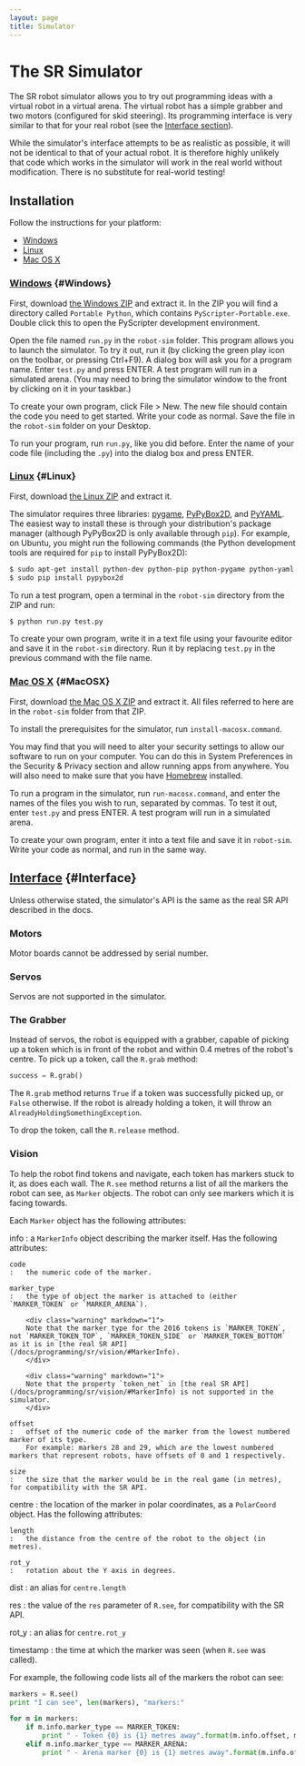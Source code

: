 ```yaml
---
layout: page
title: Simulator
---
```


The SR Simulator
================

The SR robot simulator allows you to try out programming ideas with a virtual robot in a virtual arena.
The virtual robot has a simple grabber and two motors (configured for skid steering).
Its programming interface is very similar to that for your real robot (see the [Interface section](#Interface)).

<div class="warning">
	While the simulator's interface attempts to be as realistic as possible, it will not be identical to that of your actual robot.
	It is therefore highly unlikely that code which works in the simulator will work in the real world without modification.
	There is no substitute for real-world testing!
</div>

Installation
------------

Follow the instructions for your platform:

* [Windows](#Windows)
* [Linux](#Linux)
* [Mac OS X](#MacOSX)

### [Windows](#Windows) {#Windows}

First, download [the Windows ZIP][windows-zip] and extract it.
In the ZIP you will find a directory called `Portable Python`, which contains `PyScripter-Portable.exe`. Double click this to open the PyScripter development environment.

Open the file named `run.py` in the `robot-sim` folder. This program allows you to launch the simulator.
To try it out, run it (by clicking the green play icon on the toolbar, or pressing Ctrl+F9).
A dialog box will ask you for a program name. Enter `test.py` and press ENTER.
A test program will run in a simulated arena.
(You may need to bring the simulator window to the front by clicking on it in your taskbar.)

To create your own program, click File > New. The new file should contain the
code you need to get started. Write your code as normal. Save the file in the
`robot-sim` folder on your Desktop.

To run your program, run `run.py`, like you did before. Enter the name of your
code file (including the `.py`) into the dialog box and press ENTER.

### [Linux](#Linux) {#Linux}

First, download [the Linux ZIP][linux-zip] and extract it.

The simulator requires three libraries: [pygame][], [PyPyBox2D][], and [PyYAML][].
The easiest way to install these is through your distribution's package manager (although PyPyBox2D is only available through `pip`).
For example, on Ubuntu, you might run the following commands (the Python development tools are required for `pip` to install PyPyBox2D):

~~~~~ bash
$ sudo apt-get install python-dev python-pip python-pygame python-yaml
$ sudo pip install pypybox2d
~~~~~

To run a test program, open a terminal in the `robot-sim` directory from the ZIP and run:

~~~~~ bash
$ python run.py test.py
~~~~~

To create your own program, write it in a text file using your favourite editor and save it in the `robot-sim` directory. Run it by replacing `test.py` in the previous command with the file name.

### [Mac OS X](#MacOSX) {#MacOSX}

First, download [the Mac OS X ZIP][macosx-zip] and extract it. All files referred to here are in the `robot-sim` folder from that ZIP.

To install the prerequisites for the simulator, run `install-macosx.command`.

You may find that you will need to alter your security settings to allow our software to run on your computer. You can do this in System Preferences in the Security & Privacy section and allow running apps from anywhere. You will also need to make sure that you have [Homebrew][homebrew] installed.

To run a program in the simulator, run `run-macosx.command`, and enter the names of the files you wish to run, separated by commas.
To test it out, enter `test.py` and press ENTER. A test program will run in a simulated arena.

To create your own program, enter it into a text file and save it in
`robot-sim`. Write your code as normal, and run in the same way.

[Interface](#Interface) {#Interface}
-----------

Unless otherwise stated, the simulator's API is the same as the real SR API described in the docs.

### Motors

Motor boards cannot be addressed by serial number.

### Servos

Servos are not supported in the simulator.

### The Grabber

Instead of servos, the robot is equipped with a grabber, capable of picking up a token which is in front of the robot and within 0.4 metres of the robot's centre. To pick up a token, call the `R.grab` method:

~~~~~ python
success = R.grab()
~~~~~

The `R.grab` method returns `True` if a token was successfully picked up, or `False` otherwise. If the robot is already holding a token, it will throw an `AlreadyHoldingSomethingException`.

To drop the token, call the `R.release` method.

### Vision

To help the robot find tokens and navigate, each token has markers stuck to it, as does each wall. The `R.see` method returns a list of all the markers the robot can see, as `Marker` objects. The robot can only see markers which it is facing towards.

Each `Marker` object has the following attributes:

info
:   a `MarkerInfo` object describing the marker itself. Has the following attributes:

    code
    :   the numeric code of the marker.

    marker_type
    :   the type of object the marker is attached to (either `MARKER_TOKEN` or `MARKER_ARENA`).

        <div class="warning" markdown="1">
        Note that the marker type for the 2016 tokens is `MARKER_TOKEN`, not `MARKER_TOKEN_TOP`, `MARKER_TOKEN_SIDE` or `MARKER_TOKEN_BOTTOM` as it is in [the real SR API](/docs/programming/sr/vision/#MarkerInfo).
        </div>

        <div class="warning" markdown="1">
        Note that the property `token_net` in [the real SR API](/docs/programming/sr/vision/#MarkerInfo) is not supported in the simulator.
        </div>

    offset
    :   offset of the numeric code of the marker from the lowest numbered marker of its type.
        For example: markers 28 and 29, which are the lowest numbered markers that represent robots, have offsets of 0 and 1 respectively.

    size
    :   the size that the marker would be in the real game (in metres), for compatibility with the SR API.

centre
:   the location of the marker in polar coordinates, as a `PolarCoord` object. Has the following attributes:

    length
    :   the distance from the centre of the robot to the object (in metres).

    rot_y
    :   rotation about the Y axis in degrees.

dist
:   an alias for `centre.length`

res
:   the value of the `res` parameter of `R.see`, for compatibility with the SR API.

rot_y
:   an alias for `centre.rot_y`

timestamp
:   the time at which the marker was seen (when `R.see` was called).

For example, the following code lists all of the markers the robot can see:

~~~~~ python
markers = R.see()
print "I can see", len(markers), "markers:"

for m in markers:
    if m.info.marker_type == MARKER_TOKEN:
        print " - Token {0} is {1} metres away".format(m.info.offset, m.dist)
    elif m.info.marker_type == MARKER_ARENA:
        print " - Arena marker {0} is {1} metres away".format(m.info.offset, m.dist)
~~~~~

[windows-zip]: /resources/simulator/simulator-windows.zip
[linux-zip]: /resources/simulator/simulator-linux.zip
[macosx-zip]: /resources/simulator/simulator-macosx.zip
[pygame]: http://pygame.org/
[pypybox2d]: https://pypi.python.org/pypi/pypybox2d/2.1-r331
[pyyaml]: https://pypi.python.org/pypi/PyYAML/
[pip]: https://pip.pypa.io/en/latest/
[homebrew]: http://brew.sh/
